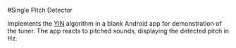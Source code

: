 #Single Pitch Detector

Implements the [YIN](http://audition.ens.fr/adc/pdf/2002_JASA_YIN.pdf) algorithm in a blank Android app for demonstration of the tuner. The app reacts to pitched sounds, displaying the detected pitch in Hz.


